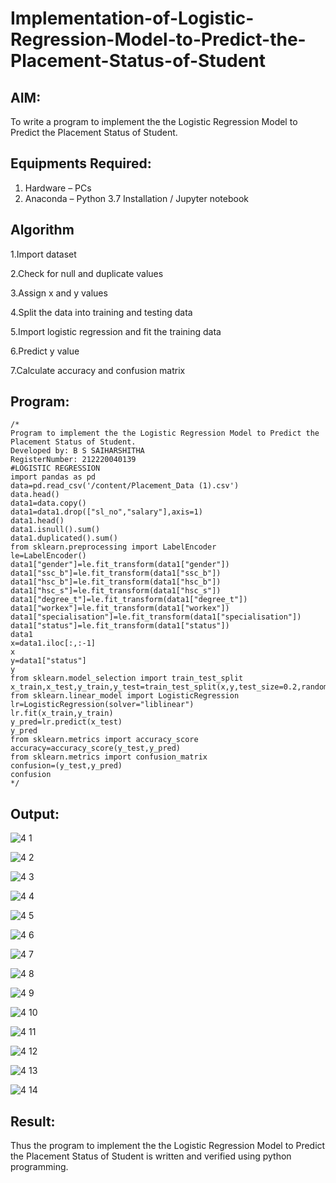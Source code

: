# Implementation-of-Logistic-Regression-Model-to-Predict-the-Placement-Status-of-Student

## AIM:
To write a program to implement the the Logistic Regression Model to Predict the Placement Status of Student.

## Equipments Required:
1. Hardware – PCs
2. Anaconda – Python 3.7 Installation / Jupyter notebook

## Algorithm
1.Import dataset

2.Check for null and duplicate values

3.Assign x and y values

4.Split the data into training and testing data

5.Import logistic regression and fit the training data

6.Predict y value

7.Calculate accuracy and confusion matrix

## Program:
```
/*
Program to implement the the Logistic Regression Model to Predict the Placement Status of Student.
Developed by: B S SAIHARSHITHA
RegisterNumber: 212220040139
#LOGISTIC REGRESSION
import pandas as pd
data=pd.read_csv('/content/Placement_Data (1).csv')
data.head()
data1=data.copy()
data1=data1.drop(["sl_no","salary"],axis=1)
data1.head()
data1.isnull().sum()
data1.duplicated().sum()
from sklearn.preprocessing import LabelEncoder
le=LabelEncoder()
data1["gender"]=le.fit_transform(data1["gender"])
data1["ssc_b"]=le.fit_transform(data1["ssc_b"])
data1["hsc_b"]=le.fit_transform(data1["hsc_b"])
data1["hsc_s"]=le.fit_transform(data1["hsc_s"])
data1["degree_t"]=le.fit_transform(data1["degree_t"])
data1["workex"]=le.fit_transform(data1["workex"])
data1["specialisation"]=le.fit_transform(data1["specialisation"])
data1["status"]=le.fit_transform(data1["status"])
data1
x=data1.iloc[:,:-1]
x
y=data1["status"]
y
from sklearn.model_selection import train_test_split
x_train,x_test,y_train,y_test=train_test_split(x,y,test_size=0.2,random_state=0)
from sklearn.linear_model import LogisticRegression
lr=LogisticRegression(solver="liblinear")
lr.fit(x_train,y_train)
y_pred=lr.predict(x_test)
y_pred
from sklearn.metrics import accuracy_score
accuracy=accuracy_score(y_test,y_pred)
from sklearn.metrics import confusion_matrix
confusion=(y_test,y_pred)
confusion
*/
```

## Output:
![4 1](https://user-images.githubusercontent.com/114275126/204471978-1ed96931-1b7a-4e61-92f2-cc3996d72451.PNG)

![4 2](https://user-images.githubusercontent.com/114275126/204472038-3d17aa30-0d9a-4be2-b590-b7c840ba1d72.PNG)

![4 3](https://user-images.githubusercontent.com/114275126/204472134-b251be78-170c-4931-b813-7da093972e03.PNG)

![4 4](https://user-images.githubusercontent.com/114275126/204472191-99746d4b-3427-43b6-92e3-90d62b6841da.PNG)

![4 5](https://user-images.githubusercontent.com/114275126/204472270-b18a5e6d-0700-4bcb-b096-d1b24f5551bc.PNG)

![4 6](https://user-images.githubusercontent.com/114275126/204472326-9951bc24-52c7-4549-8904-27cb6b0a2a6e.PNG)

![4 7](https://user-images.githubusercontent.com/114275126/204472384-0572d90a-63cf-4762-903f-c766c083a77b.PNG)

![4 8](https://user-images.githubusercontent.com/114275126/204472427-1995b95e-a3f3-4dce-8c81-4fce3aadd6d1.PNG)

![4 9](https://user-images.githubusercontent.com/114275126/204472532-78e4ccd9-affe-4f09-9257-b138f44e4903.PNG)

![4 10](https://user-images.githubusercontent.com/114275126/204472580-2358891c-6b12-4705-a869-f92a271297ef.PNG)

![4 11](https://user-images.githubusercontent.com/114275126/204472639-debca8f3-bb3a-4606-86e1-02df5fae1e7a.PNG)

![4 12](https://user-images.githubusercontent.com/114275126/204472652-31c389d6-4773-42e8-986e-211d6e7d93ee.PNG)

![4 13](https://user-images.githubusercontent.com/114275126/204472762-2066942f-686e-476f-b9bc-2356435b82f0.PNG)

![4 14](https://user-images.githubusercontent.com/114275126/204473217-8eb4ff02-6a40-4b80-a9f5-22e71776c5e6.PNG)


## Result:
Thus the program to implement the the Logistic Regression Model to Predict the Placement Status of Student is written and verified using python programming.
